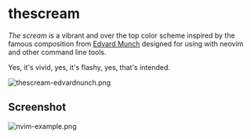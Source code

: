 # thescream

*The scream* is a vibrant and over the top color scheme inspired by the famous composition
from [Edvard Munch](https://en.wikipedia.org/wiki/The_Scream) designed for using with neovim and other command line
tools.

Yes, it's vivid, yes, it's flashy, yes, that's intended.

![thescream-edvardnunch.png](https://github.com/simao-ferreira/thescream.nvim/blob/main/assets%2Fthescream-edvardnunch.png)

## Screenshot

![nvim-example.png](https://github.com/simao-ferreira/thescream.nvim/blob/main/assets%2Fnvim-example.png)